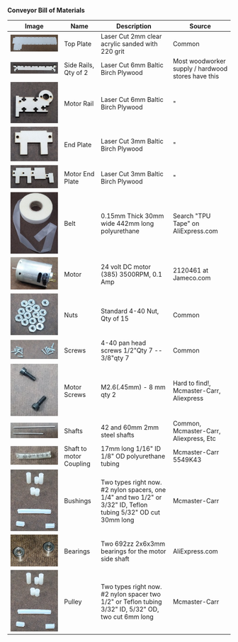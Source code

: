 **Conveyor Bill of Materials**

|Image | Name | Description | Source |
| --- | --- | --- | --- |
|![Top Plate](topPlate.jpg "Top Plate")|Top Plate|Laser Cut 2mm clear acrylic sanded with 220 grit| Common |
|![Side Rails](sideRail.jpg "Side Rails")|Side Rails, Qty of 2|Laser Cut 6mm Baltic Birch Plywood| Most woodworker supply / hardwood stores have this|
|![Motor Rail](motorRail.jpg "Motor Rail")|Motor Rail|Laser Cut 6mm Baltic Birch Plywood| " |
|![End Plate](endPlate.jpg "End Plate")|End Plate|Laser Cut 3mm Baltic Birch Plywood|"|
|![Motor End Plate](motorEndPlate.jpg "Motor End Plate")|Motor End Plate|Laser Cut 3mm Baltic Birch Plywood| "|
|![Belt](belt.jpg "Belt")|Belt|0.15mm Thick 30mm wide 442mm long polyurethane | Search "TPU Tape" on AliExpress.com |
|![Motor](385Motor.jpg "Motor")|Motor|24 volt DC motor (385) 3500RPM, 0.1 Amp | 2120461 at Jameco.com |
|![Nuts](nuts.jpg "Nuts")|Nuts| Standard 4-40 Nut, Qty of 15 | Common |
|![Screws](screws.jpg "Screws")|Screws| 4-40 pan head screws 1/2"Qty 7 -- 3/8"qty 7 | Common |
|![Motor Strews](motor-screws.jpg "Motor Screws")|Motor Screws| M2.6(.45mm) - 8 mm qty 2 | Hard to find!, Mcmaster-Carr, Aliexpress |
|![Shafts](shafts.jpg "Shafts")|Shafts|42 and 60mm 2mm steel shafts | Common, Mcmaster-Carr, Aliexpress, Etc |
|![Coupling](coupling.jpg "Coupling")|Shaft to motor Coupling|17mm long 1/16" ID 1/8" OD polyurethane tubing  | Mcmaster-Carr 	5549K43 |
|![Bushings](bushings.jpg "Bushings")|Bushings|Two types right now. #2 nylon spacers, one 1/4" and two 1/2"  or 3/32" ID, Teflon  tubing 5/32" OD cut 30mm long | Mcmaster-Carr |
|![Bearings](bearings.jpg "Bearings")|Bearings|Two 692zz 2x6x3mm bearings for the motor side shaft | AliExpress.com |
|![Pulley](bushings.jpg "Pulley")|Pulley|Two types right now. #2 nylon spacer two 1/2" or Teflon tubing 3/32" ID, 5/32" OD, two cut 6mm long | Mcmaster-Carr |











